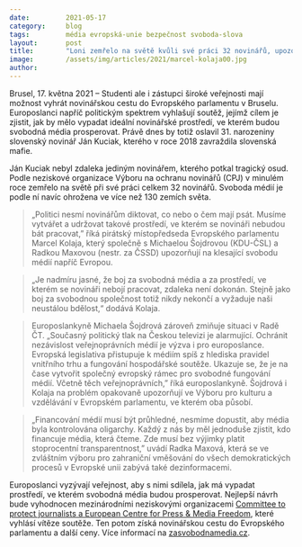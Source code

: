 ```yaml
---
date:         2021-05-17
category:     blog
tags:         média evropská-unie bezpečnost svoboda-slova
layout:       post
title:        "Loni zemřelo na světě kvůli své práci 32 novinářů, upozorňují europoslanci v den, kdy by Ján Kuciak oslavil 31. narozeniny"
image:        /assets/img/articles/2021/marcel-kolaja00.jpg
author:       
---
```

 


Brusel, 17. května 2021 – Studenti ale i zástupci široké veřejnosti mají možnost vyhrát novinářskou cestu do Evropského parlamentu v Bruselu. Europoslanci napříč politickým spektrem vyhlašují soutěž, jejímž cílem je zjistit, jak by mělo vypadat ideální novinářské prostředí, ve kterém budou svobodná média prosperovat. Právě dnes by totiž oslavil 31. narozeniny slovenský novinář Ján Kuciak, kterého v roce 2018 zavraždila slovenská mafie. 

Ján Kuciak nebyl zdaleka jediným novinářem, kterého potkal tragický osud. Podle neziskové organizace Výboru na ochranu novinářů (CPJ) v minulém roce zemřelo na světě při své práci celkem 32 novinářů. Svoboda médií je podle ní navíc ohrožena ve více než 130 zemích světa. 

> „Politici nesmí novinářům diktovat, co nebo o čem mají psát. Musíme vytvářet a udržovat takové prostředí, ve kterém se novináři nebudou bát pracovat,” říká pirátský místopředseda Evropského parlamentu Marcel Kolaja, který společně s Michaelou Šojdrovou (KDU-ČSL) a Radkou Maxovou (nestr. za ČSSD) upozorňují na klesající svobodu médií napříč Evropou.

> „Je nadmíru jasné, že boj za svobodná média a za prostředí, ve kterém se novináři nebojí pracovat, zdaleka není dokonán. Stejně jako boj za svobodnou společnost totiž nikdy nekončí a vyžaduje naši neustálou bdělost,“ dodává Kolaja. 

> Europoslankyně Michaela Šojdrová zároveň zmiňuje situaci v Radě ČT. „Současný politický tlak na Českou televizi je alarmující. Ochránit nezávislost veřejnoprávních médií je výzva i pro europoslance. Evropská legislativa přistupuje k médiím spíš z hlediska pravidel vnitřního trhu a fungování hospodářské soutěže. Ukazuje se, že je na čase vytvořit společný evropský rámec pro svobodné fungování médií. Včetně těch veřejnoprávních,” říká europoslankyně. Šojdrová i Kolaja na problém opakovaně upozorňují ve Výboru pro kulturu a vzdělávání v Evropském parlamentu, ve kterém oba působí. 

> „Financování médií musí být průhledné, nesmíme dopustit, aby média byla kontrolována oligarchy. Každý z nás by měl jednoduše zjistit, kdo financuje média, která čteme. Zde musí bez výjimky platit stoprocentní transparentnost,” uvádí Radka Maxová, která se ve  zvláštním výboru pro zahraniční vměšování do všech demokratických procesů v Evropské unii zabývá také dezinformacemi.

Europoslanci vyzývají veřejnost, aby s nimi sdílela, jak má vypadat prostředí, ve kterém svobodná média budou prosperovat. Nejlepší návrh bude vyhodnocen mezinárodními neziskovými organizacemi [Committee to protect journalists a European Centre for Press & Media Freedom](), které vyhlásí vítěze soutěže. Ten potom získá novinářskou cestu do Evropského parlamentu a další ceny. Více informací na [zasvobodnamedia.cz](https://www.zasvobodnamedia.cz). 
